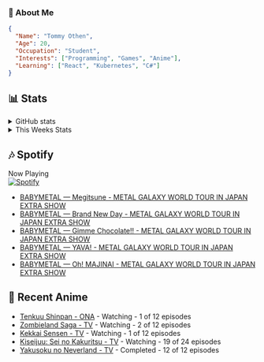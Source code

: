 ### 👋 About Me
```json
{
  "Name": "Tommy Othen",
  "Age": 20,
  "Occupation": "Student",
  "Interests": ["Programming", "Games", "Anime"],
  "Learning": ["React", "Kubernetes", "C#"]
}
```

## 📊 Stats
<details>
  <summary>GitHub stats</summary>
  <a href="https://github.com/anuraghazra/github-readme-stats">
    <img src="https://github-readme-stats.vercel.app/api?username=DaSushiAsian&show_icons=true&count_private=true&hide=prs,issues">
  </a>
</details>

<details>
  <summary>This Weeks Stats</summary>
  <a href="https://github.com/anuraghazra/github-readme-stats">
    <img src="https://github-readme-stats.vercel.app/api/wakatime?username=DaSushiAsian&cache_seconds=1800&custom_title=Top Languages">
  </a>
</details>

## 🎶 Spotify
Now Playing\
[![Spotify](https://novatorem-dasushiasian.vercel.app/api/spotify)](https://open.spotify.com/user/g90805640970)
<!-- LASTFM:START -->
* [BABYMETAL — Megitsune - METAL GALAXY WORLD TOUR IN JAPAN EXTRA SHOW](https://www.last.fm/music/BABYMETAL/_/Megitsune+-+METAL+GALAXY+WORLD+TOUR+IN+JAPAN+EXTRA+SHOW)
* [BABYMETAL — Brand New Day - METAL GALAXY WORLD TOUR IN JAPAN EXTRA SHOW](https://www.last.fm/music/BABYMETAL/_/Brand+New+Day+-+METAL+GALAXY+WORLD+TOUR+IN+JAPAN+EXTRA+SHOW)
* [BABYMETAL — Gimme Chocolate!! - METAL GALAXY WORLD TOUR IN JAPAN EXTRA SHOW](https://www.last.fm/music/BABYMETAL/_/Gimme+Chocolate!!+-+METAL+GALAXY+WORLD+TOUR+IN+JAPAN+EXTRA+SHOW)
* [BABYMETAL — YAVA! - METAL GALAXY WORLD TOUR IN JAPAN EXTRA SHOW](https://www.last.fm/music/BABYMETAL/_/YAVA!+-+METAL+GALAXY+WORLD+TOUR+IN+JAPAN+EXTRA+SHOW)
* [BABYMETAL — Oh! MAJINAI - METAL GALAXY WORLD TOUR IN JAPAN EXTRA SHOW](https://www.last.fm/music/BABYMETAL/_/Oh!+MAJINAI+-+METAL+GALAXY+WORLD+TOUR+IN+JAPAN+EXTRA+SHOW)<!-- LASTFM:END -->

## 🗻 Recent Anime
<!-- ANIME-LIST:START -->
* [Tenkuu Shinpan - ONA](https://myanimelist.net/anime/43690/Tenkuu_Shinpan) - Watching - 1 of 12 episodes
* [Zombieland Saga - TV](https://myanimelist.net/anime/37976/Zombieland_Saga) - Watching - 2 of 12 episodes
* [Kekkai Sensen - TV](https://myanimelist.net/anime/24439/Kekkai_Sensen) - Watching - 1 of 12 episodes
* [Kiseijuu: Sei no Kakuritsu - TV](https://myanimelist.net/anime/22535/Kiseijuu__Sei_no_Kakuritsu) - Watching - 19 of 24 episodes
* [Yakusoku no Neverland - TV](https://myanimelist.net/anime/37779/Yakusoku_no_Neverland) - Completed - 12 of 12 episodes<!-- ANIME-LIST:END -->
